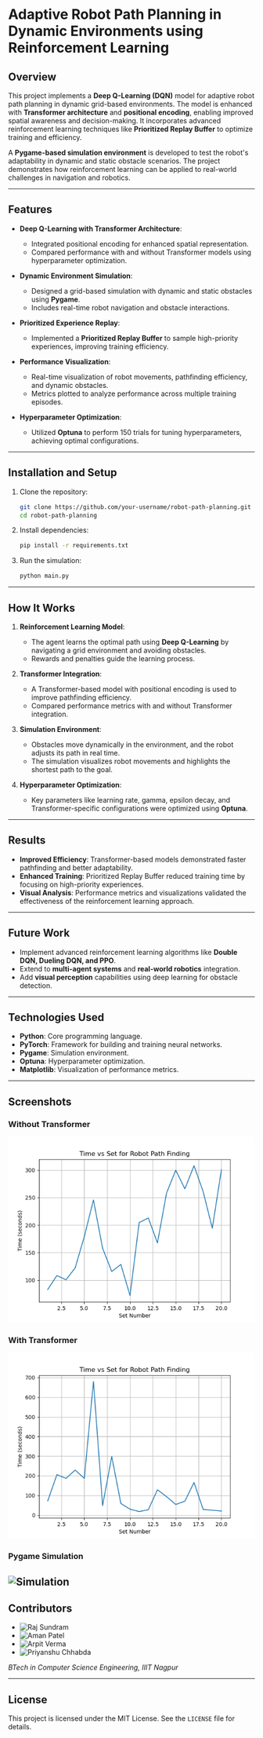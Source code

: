 
# Adaptive Robot Path Planning in Dynamic Environments using Reinforcement Learning

## Overview
This project implements a **Deep Q-Learning (DQN)** model for adaptive robot path planning in dynamic grid-based environments. The model is enhanced with **Transformer architecture** and **positional encoding**, enabling improved spatial awareness and decision-making. It incorporates advanced reinforcement learning techniques like **Prioritized Replay Buffer** to optimize training and efficiency.

A **Pygame-based simulation environment** is developed to test the robot's adaptability in dynamic and static obstacle scenarios. The project demonstrates how reinforcement learning can be applied to real-world challenges in navigation and robotics.

---

## Features
- **Deep Q-Learning with Transformer Architecture**:
  - Integrated positional encoding for enhanced spatial representation.
  - Compared performance with and without Transformer models using hyperparameter optimization.

- **Dynamic Environment Simulation**:
  - Designed a grid-based simulation with dynamic and static obstacles using **Pygame**.
  - Includes real-time robot navigation and obstacle interactions.

- **Prioritized Experience Replay**:
  - Implemented a **Prioritized Replay Buffer** to sample high-priority experiences, improving training efficiency.

- **Performance Visualization**:
  - Real-time visualization of robot movements, pathfinding efficiency, and dynamic obstacles.
  - Metrics plotted to analyze performance across multiple training episodes.

- **Hyperparameter Optimization**:
  - Utilized **Optuna** to perform 150 trials for tuning hyperparameters, achieving optimal configurations.

---

## Installation and Setup

1. Clone the repository:
   ```bash
   git clone https://github.com/your-username/robot-path-planning.git
   cd robot-path-planning
   ```

2. Install dependencies:
   ```bash
   pip install -r requirements.txt
   ```

3. Run the simulation:
   ```bash
   python main.py
   ```

---

## How It Works

1. **Reinforcement Learning Model**:
   - The agent learns the optimal path using **Deep Q-Learning** by navigating a grid environment and avoiding obstacles.
   - Rewards and penalties guide the learning process.

2. **Transformer Integration**:
   - A Transformer-based model with positional encoding is used to improve pathfinding efficiency.
   - Compared performance metrics with and without Transformer integration.

3. **Simulation Environment**:
   - Obstacles move dynamically in the environment, and the robot adjusts its path in real time.
   - The simulation visualizes robot movements and highlights the shortest path to the goal.

4. **Hyperparameter Optimization**:
   - Key parameters like learning rate, gamma, epsilon decay, and Transformer-specific configurations were optimized using **Optuna**.

---

## Results
- **Improved Efficiency**: Transformer-based models demonstrated faster pathfinding and better adaptability.
- **Enhanced Training**: Prioritized Replay Buffer reduced training time by focusing on high-priority experiences.
- **Visual Analysis**: Performance metrics and visualizations validated the effectiveness of the reinforcement learning approach.

---

## Future Work
- Implement advanced reinforcement learning algorithms like **Double DQN, Dueling DQN, and PPO**.
- Extend to **multi-agent systems** and **real-world robotics** integration.
- Add **visual perception** capabilities using deep learning for obstacle detection.

---

## Technologies Used
- **Python**: Core programming language.
- **PyTorch**: Framework for building and training neural networks.
- **Pygame**: Simulation environment.
- **Optuna**: Hyperparameter optimization.
- **Matplotlib**: Visualization of performance metrics.

---

## Screenshots
### Without Transformer
![Without Transformer](Figure_1.png)

### With Transformer
![With Transformer](Figure_2.png)

### Pygame Simulation
![Simulation](https://github.com/user-attachments/assets/122b42ac-dfd1-4f87-8bcf-800ee1565aa9)
---

## Contributors
- ![Raj Sundram](https://github.com/R2J1)
- ![Aman Patel]()
- ![Arpit Verma](https://github.com/hawk-pro)
- ![Priyanshu Chhabda](https://github.com/Pinchu2002)

*BTech in Computer Science Engineering, IIIT Nagpur*

---

## License
This project is licensed under the MIT License. See the `LICENSE` file for details.
